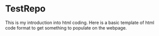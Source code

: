 # TestRepo

This is my introduction into html coding. Here is a basic template of html code format to get something to populate on the webpage.
